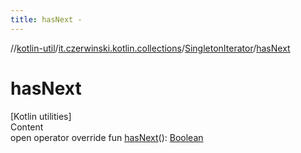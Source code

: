 ```yaml
---
title: hasNext -
---
```

//[kotlin-util](../../index.md)/[it.czerwinski.kotlin.collections](../index.md)/[SingletonIterator](index.md)/[hasNext](has-next.md)



# hasNext  
[Kotlin utilities]  
Content  
open operator override fun [hasNext](has-next.md)(): [Boolean](https://kotlinlang.org/api/latest/jvm/stdlib/kotlin/-boolean/index.html)  



